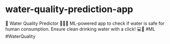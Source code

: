 # water-quality-prediction-app
🚀 Water Quality Predictor 🔮🌊💧 ML-powered app to check if water is safe for human consumption. Ensure clean drinking water with a click! 💻🌈 #ML #WaterQuality
